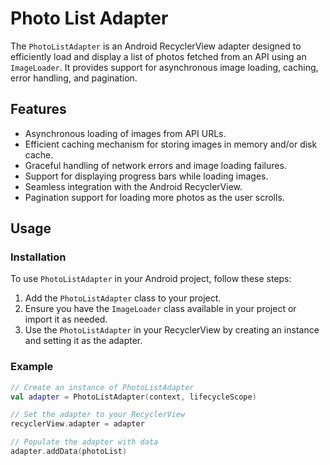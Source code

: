 # Photo List Adapter

The `PhotoListAdapter` is an Android RecyclerView adapter designed to efficiently load and display a list of photos fetched from an API using an `ImageLoader`. It provides support for asynchronous image loading, caching, error handling, and pagination.

## Features

- Asynchronous loading of images from API URLs.
- Efficient caching mechanism for storing images in memory and/or disk cache.
- Graceful handling of network errors and image loading failures.
- Support for displaying progress bars while loading images.
- Seamless integration with the Android RecyclerView.
- Pagination support for loading more photos as the user scrolls.

## Usage

### Installation

To use `PhotoListAdapter` in your Android project, follow these steps:

1. Add the `PhotoListAdapter` class to your project.
2. Ensure you have the `ImageLoader` class available in your project or import it as needed.
3. Use the `PhotoListAdapter` in your RecyclerView by creating an instance and setting it as the adapter.

### Example

```kotlin
// Create an instance of PhotoListAdapter
val adapter = PhotoListAdapter(context, lifecycleScope)

// Set the adapter to your RecyclerView
recyclerView.adapter = adapter

// Populate the adapter with data
adapter.addData(photoList)
